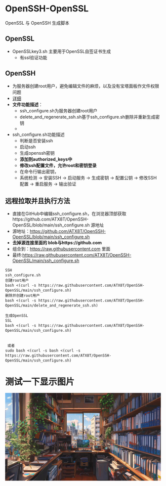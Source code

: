 # OpenSSH-OpenSSL
OpenSSL 与 OpenSSH 生成脚本

## OpenSSL
- OpenSSLkey3.sh  主要用于OpenSSL自签证书生成
  - 有ssl验证功能


## OpenSSH
- 为服务器创建root用户，避免编辑文件的麻烦，以及没有宝塔面板作文件权限问题
- [详细](./SSH/README.md)
- **文件功能描述**：
    - ssh_configure.sh为服务器创建root用户
    - delete_and_regenerate_ssh.sh基于ssh_configure.sh删除并重新生成密钥
    - 
- ssh_configure.sh功能描述
    - 判断是否安装ssh
    - 启动ssh
    - 生成openssh密钥
    - **添加到authorized_keys中**
    - **修改ssh配置文件，允许root和密钥登录**
    - 在命令行输出密钥，
    - 系统检测 → 安装SSH → 启动服务 → 生成密钥 → 配置公钥 → 修改SSH配置 → 重启服务 → 输出验证
## 远程拉取并且执行方法
- 直接在GitHub中编辑ssh_configure.sh，在浏览器顶部获取https://github.com/ATX8T/OpenSSH-OpenSSL/blob/main/ssh_configure.sh 源地址
- 源地址：https://github.com/ATX8T/OpenSSH-OpenSSL/blob/main/ssh_configure.sh
- **去掉源连接里面的 blob与https://github.com**
- 组合到：https://raw.githubusercontent.com 里面
- 最终:https://raw.githubusercontent.com/ATX8T/OpenSSH-OpenSSL/main/ssh_configure.sh
  
```
SSH
ssh_configure.sh
创建root用户
bash <(curl -s https://raw.githubusercontent.com/ATX8T/OpenSSH-OpenSSL/main/ssh_configure.sh)
删除并创建root用户
bash <(curl -s https://raw.githubusercontent.com/ATX8T/OpenSSH-OpenSSL/main/delete_and_regenerate_ssh.sh)

生成OpenSSL
SSL
bash <(curl -s https://raw.githubusercontent.com/ATX8T/OpenSSH-OpenSSL/main/ssh_configure.sh)


 或者
sudo bash <(curl -s bash <(curl -s https://raw.githubusercontent.com/ATX8T/OpenSSH-OpenSSL/main/ssh_configure.sh)
```



        

# 测试一下显示图片
![测试一下显示图片](./SSH/img/haha/niuh1.png)

